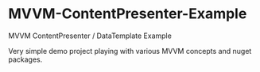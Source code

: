 # MVVM-ContentPresenter-Example
MVVM ContentPresenter / DataTemplate Example

Very simple demo project playing with various MVVM concepts and nuget packages.
